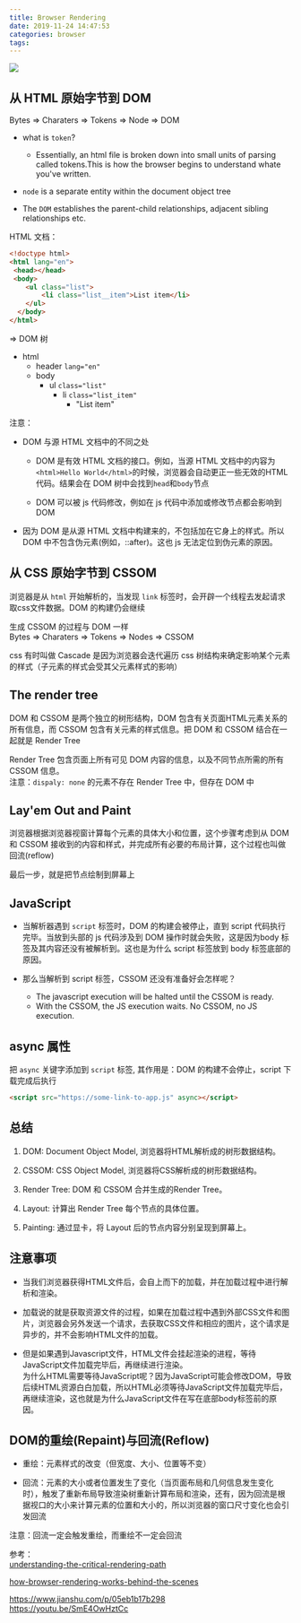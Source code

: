 ```yaml
---
title: Browser Rendering
date: 2019-11-24 14:47:53
categories: browser
tags:
---
```


<img src="HTML-to-Render-Tree-to-Final.png" />
<!-- more -->

## 从 HTML 原始字节到 DOM

Bytes => Charaters => Tokens => Node => DOM
+ what is `token`?
  - Essentially, an html file is broken down into small units of parsing called tokens.This is how the browser begins to understand whate you've written.

+ `node` is a separate entity within the document object tree

+ The `DOM` establishes the parent-child relationships, adjacent sibling relationships etc.

HTML 文档：
```html
<!doctype html>
<html lang="en">
 <head></head>
 <body>
    <ul class="list">
        <li class="list__item">List item</li>
    </ul>
  </body>
</html>
```
=> DOM 树

- html 
  - header `lang="en"`
  - body
    - ul `class="list"`
      - li `class="list_item"`
        - "List item"

注意：
+ DOM 与源 HTML 文档中的不同之处
  - DOM 是有效 HTML 文档的接口。例如，当源 HTML 文档中的内容为`<html>Hello World</html>`的时候，浏览器会自动更正一些无效的HTML代码。结果会在 DOM 树中会找到`head`和`body`节点 

  - DOM 可以被 js 代码修改，例如在 js 代码中添加或修改节点都会影响到 DOM 

+ 因为 DOM 是从源 HTML 文档中构建来的，不包括加在它身上的样式。所以 DOM 中不包含伪元素(例如，::after)。这也 js 无法定位到伪元素的原因。

## 从 CSS 原始字节到 CSSOM
浏览器是从 `html` 开始解析的，当发现 `link` 标签时，会开辟一个线程去发起请求取css文件数据。DOM 的构建仍会继续

生成 CSSOM 的过程与 DOM 一样  
Bytes => Charaters => Tokens => Nodes => CSSOM

css 有时叫做 Cascade 是因为浏览器会迭代遍历 css 树结构来确定影响某个元素的样式（子元素的样式会受其父元素样式的影响）

## The render tree
DOM 和 CSSOM 是两个独立的树形结构，DOM 包含有关页面HTML元素关系的所有信息，而 CSSOM 包含有关元素的样式信息。把 DOM 和 CSSOM 结合在一起就是 Render Tree

Render Tree 包含页面上所有可见 DOM 内容的信息，以及不同节点所需的所有 CSSOM 信息。  
注意：`dispaly: none` 的元素不存在 Render Tree 中，但存在 DOM 中

## Lay'em Out and Paint
浏览器根据浏览器视窗计算每个元素的具体大小和位置，这个步骤考虑到从 DOM 和
CSSOM 接收到的内容和样式，并完成所有必要的布局计算，这个过程也叫做回流(reflow)

最后一步，就是把节点绘制到屏幕上

## JavaScript

+ 当解析器遇到 `script` 标签时，DOM 的构建会被停止，直到 script 代码执行完毕。当放到头部的 js 代码涉及到 DOM 操作时就会失败，这是因为body 标签及其内容还没有被解析到。这也是为什么 script 标签放到 body 标签底部的原因。

+ 那么当解析到 script 标签，CSSOM 还没有准备好会怎样呢？
  - The javascript execution will be halted until the CSSOM is ready.
  - With the CSSOM, the JS execution waits. No CSSOM, no JS execution.

## async 属性
把 `async` 关键字添加到 `script` 标签, 其作用是：DOM 的构建不会停止，script 下载完成后执行
```html
<script src="https://some-link-to-app.js" async></script>
```

## 总结
1. DOM: Document Object Model, 浏览器将HTML解析成的树形数据结构。    

2. CSSOM: CSS Object Model, 浏览器将CSS解析成的树形数据结构。   

3. Render Tree: DOM 和 CSSOM 合并生成的Render Tree。

4. Layout: 计算出 Render Tree 每个节点的具体位置。

5. Painting: 通过显卡，将 Layout 后的节点内容分别呈现到屏幕上。

## 注意事项
+ 当我们浏览器获得HTML文件后，会自上而下的加载，并在加载过程中进行解析和渲染。

+ 加载说的就是获取资源文件的过程，如果在加载过程中遇到外部CSS文件和图片，浏览器会另外发送一个请求，去获取CSS文件和相应的图片，这个请求是异步的，并不会影响HTML文件的加载。

+ 但是如果遇到Javascript文件，HTML文件会挂起渲染的进程，等待JavaScript文件加载完毕后，再继续进行渲染。  
为什么HTML需要等待JavaScript呢？因为JavaScript可能会修改DOM，导致后续HTML资源白白加载，所以HTML必须等待JavaScript文件加载完毕后，再继续渲染，这也就是为什么JavaScript文件在写在底部body标签前的原因。

## DOM的重绘(Repaint)与回流(Reflow)
+ 重绘：元素样式的改变（但宽度、大小、位置等不变）

+ 回流：元素的大小或者位置发生了变化（当页面布局和几何信息发生变化时），触发了重新布局导致渲染树重新计算布局和渲染，还有，因为回流是根据视口的大小来计算元素的位置和大小的，所以浏览器的窗口尺寸变化也会引发回流  

注意：回流一定会触发重绘，而重绘不一定会回流

参考：  
[understanding-the-critical-rendering-path](https://bitsofco.de/understanding-the-critical-rendering-path/)  

[how-browser-rendering-works-behind-the-scenes](https://blog.logrocket.com/how-browser-rendering-works-behind-the-scenes-6782b0e8fb10/)

https://www.jianshu.com/p/05eb1b17b298    
https://youtu.be/SmE4OwHztCc 
